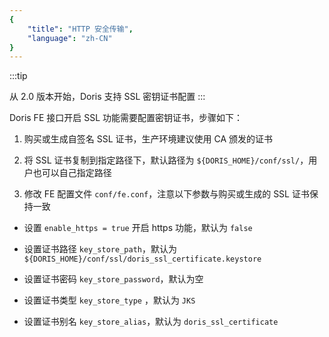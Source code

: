 ```yaml
---
{
    "title": "HTTP 安全传输",
    "language": "zh-CN"
}
---
```


:::tip

从 2.0 版本开始，Doris 支持 SSL 密钥证书配置
:::


Doris FE 接口开启 SSL 功能需要配置密钥证书，步骤如下：

1. 购买或生成自签名 SSL 证书，生产环境建议使用 CA 颁发的证书

2. 将 SSL 证书复制到指定路径下，默认路径为 `${DORIS_HOME}/conf/ssl/`，用户也可以自己指定路径

3. 修改 FE 配置文件 `conf/fe.conf`，注意以下参数与购买或生成的 SSL 证书保持一致

  - 设置 `enable_https = true` 开启 https 功能，默认为 `false`

  - 设置证书路径 `key_store_path`，默认为 `${DORIS_HOME}/conf/ssl/doris_ssl_certificate.keystore`

  - 设置证书密码 `key_store_password`，默认为空

  - 设置证书类型 `key_store_type` ，默认为 `JKS`

  - 设置证书别名 `key_store_alias`，默认为 `doris_ssl_certificate`
